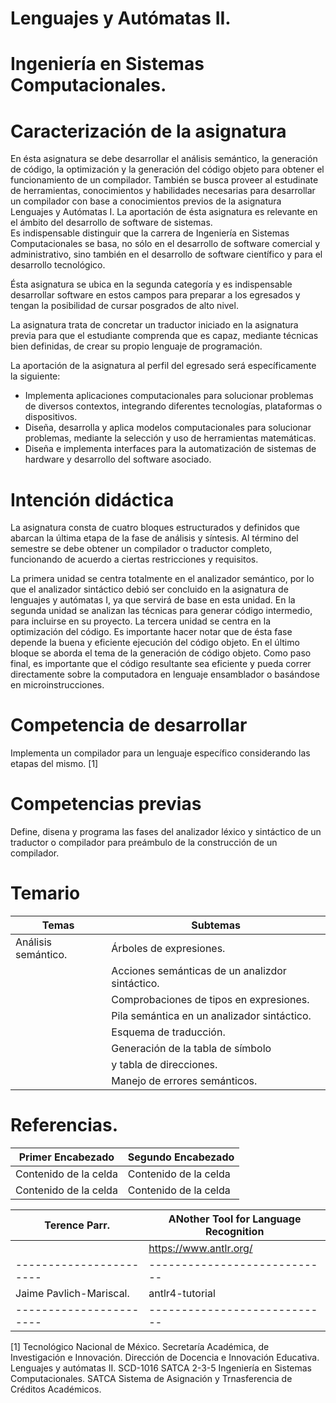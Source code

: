 # Lenguajes y Autómatas II. 
# Ingeniería en Sistemas Computacionales.

# Caracterización de la asignatura
En ésta asignatura se debe desarrollar el análisis semántico, la generación de código, la optimización y la generación del código objeto para obtener el funcionamiento de un compilador. También se busca proveer al estudinate de herramientas, conocimientos y habilidades necesarias para desarrollar un compilador con base a conocimientos previos de la asignatura Lenguajes y Autómatas I. La aportación de ésta asignatura es relevante en el ámbito del desarrollo de software de sistemas.  
Es indispensable distinguir que la carrera de Ingeniería en Sistemas Computacionales se basa, no sólo en el desarrollo de software comercial y administrativo, sino también en el desarrollo de software científico y para el desarrollo tecnológico. 

Ésta asignatura se ubica en la segunda categoría y es indispensable desarrollar software en estos campos para preparar a los egresados y tengan la posibilidad de cursar posgrados de alto nivel.

La asignatura trata de concretar un traductor iniciado en la asignatura previa para que el estudiante comprenda que es capaz, mediante técnicas bien definidas, de crear su propio lenguaje de programación.

La aportación de la asignatura al perfil del egresado será específicamente la siguiente: 

* Implementa aplicaciones computacionales para solucionar problemas de diversos contextos, integrando diferentes tecnologías, plataformas o dispositivos.
* Diseña, desarrolla y aplica modelos computacionales para solucionar problemas, mediante la selección y uso de herramientas matemáticas.
* Diseña e implementa interfaces para la automatización de sistemas de hardware y desarrollo del software asociado.

# Intención didáctica

La asignatura consta de cuatro bloques estructurados y definidos que abarcan la última etapa de la fase de análisis y síntesis. Al término del semestre se debe obtener un compilador o traductor completo, funcionando de acuerdo a ciertas restricciones y requisitos.

La primera unidad se centra totalmente en el analizador semántico, por lo que el analizador sintáctico debió ser concluido en la asignatura de lenguajes y autómatas I, ya que servirá de base en esta unidad. 
En la segunda unidad se analizan las técnicas para generar código intermedio, para incluirse en su proyecto.
La tercera unidad se centra en la optimización del código. Es importante hacer notar que de ésta fase depende la buena y eficiente ejecución del código objeto.
En el último bloque se aborda el tema de la generación de código objeto. Como paso final, es importante que el código resultante sea eficiente y pueda correr directamente sobre la computadora en
lenguaje ensamblador o basándose en microinstrucciones.

# Competencia de desarrollar 

Implementa un compilador para un lenguaje específico considerando las etapas del mismo. [1]

# Competencias previas

Define, disena y programa las fases del analizador léxico y sintáctico de un traductor o compilador para preámbulo de la construcción de un compilador.

# Temario

| Temas                 | Subtemas               |
| --------------------- | -----------------------|
| Análisis semántico.   | Árboles de expresiones.|
|                       | Acciones semánticas de un analizdor sintáctico. |
|                       | Comprobaciones de tipos en expresiones.         |
|                       | Pila semántica en un analizador sintáctico.     |
|                       | Esquema de traducción.                          | 
|                       | Generación de la tabla de símbolo               | 
|                       | y tabla de direcciones.                         |
|                       | Manejo de errores semánticos.                   |


# Referencias.

| Primer Encabezado     | Segundo Encabezado    |
| --------------------- | --------------------- |
| Contenido de la celda | Contenido de la celda |
| Contenido de la celda | Contenido de la celda |

 |Terence Parr. |ANother Tool for Language Recognition    | 
 |------------------------ | ---------------------------- |
 |                         | https://www.antlr.org/       |
 | ----------------------- | ---------------------------- |
 | Jaime Pavlich-Mariscal. | antlr4-tutorial              | 
 | ----------------------- | ---------------------------- |














[1] Tecnológico Nacional de México. 
Secretaría Académica, de Investigación e Innovación.
Dirección de Docencia e Innovación Educativa. 
Lenguajes y autómatas II. SCD-1016 SATCA 2-3-5
Ingeniería en Sistemas Computacionales.
SATCA Sistema de Asignación y Trnasferencia de Créditos Académicos.
